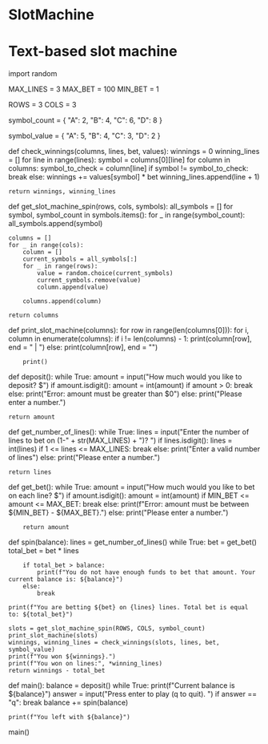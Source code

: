 # SlotMachine
# Text-based slot machine

import random 

MAX_LINES = 3
MAX_BET = 100
MIN_BET = 1

ROWS = 3
COLS = 3

symbol_count = {
    "A": 2,
    "B": 4,
    "C": 6,
    "D": 8
}

symbol_value = {
    "A": 5,
    "B": 4,
    "C": 3,
    "D": 2
}


def check_winnings(columns, lines, bet, values):
    winnings = 0
    winning_lines = []
    for line in range(lines):
        symbol = columns[0][line]
        for column in columns:
            symbol_to_check = column[line]
            if symbol != symbol_to_check:
                break 
        else:
            winnings += values[symbol] * bet
            winning_lines.append(line + 1)

    return winnings, winning_lines


def get_slot_machine_spin(rows, cols, symbols):
    all_symbols = []
    for symbol, symbol_count in symbols.items():
        for _ in range(symbol_count):
            all_symbols.append(symbol)

    columns = []
    for _ in range(cols):
        column = []
        current_symbols = all_symbols[:]
        for _ in range(rows):
            value = random.choice(current_symbols)
            current_symbols.remove(value)
            column.append(value)

        columns.append(column)

    return columns 


def print_slot_machine(columns):
    for row in range(len(columns[0])):
        for i, column in enumerate(columns):
            if i != len(columns) - 1:
                print(column[row], end = " | ")
            else: 
                print(column[row], end = "")

        print()


def deposit():
    while True:
        amount = input("How much would you like to deposit? $")
        if amount.isdigit():
            amount = int(amount)
            if amount > 0:
                break 
            else:
                print("Error: amount must be greater than $0")
        else: 
            print("Please enter a number.")

    return amount


def get_number_of_lines():
    while True:
        lines = input("Enter the number of lines to bet on (1-" + str(MAX_LINES) + ")? ")
        if lines.isdigit():
            lines = int(lines)
            if 1 <= lines <= MAX_LINES:
                break 
            else:
                print("Enter a valid number of lines")
        else: 
            print("Please enter a number.")

    return lines 


def get_bet():
        while True:
            amount = input("How much would you like to bet on each line? $")
            if amount.isdigit():
                amount = int(amount)
            if MIN_BET <= amount <= MAX_BET:
                break 
            else:
                print(f"Error: amount must be between ${MIN_BET} - ${MAX_BET}.")
        else: 
            print("Please enter a number.")

        return amount


def spin(balance):
    lines = get_number_of_lines()
    while True:
        bet = get_bet()
        total_bet = bet * lines 

        if total_bet > balance:
            print(f"You do not have enough funds to bet that amount. Your current balance is: ${balance}")
        else:
            break

    print(f"You are betting ${bet} on {lines} lines. Total bet is equal to: ${total_bet}")

    slots = get_slot_machine_spin(ROWS, COLS, symbol_count)
    print_slot_machine(slots)
    winnings, winning_lines = check_winnings(slots, lines, bet, symbol_value)
    print(f"You won ${winnings}.")
    print(f"You won on lines:", *winning_lines)
    return winnings - total_bet


def main():
    balance = deposit()
    while True:
        print(f"Current balance is ${balance}")
        answer = input("Press enter to play (q to quit). ")
        if answer == "q":
            break
        balance += spin(balance) 

    print(f"You left with ${balance}")

main()

